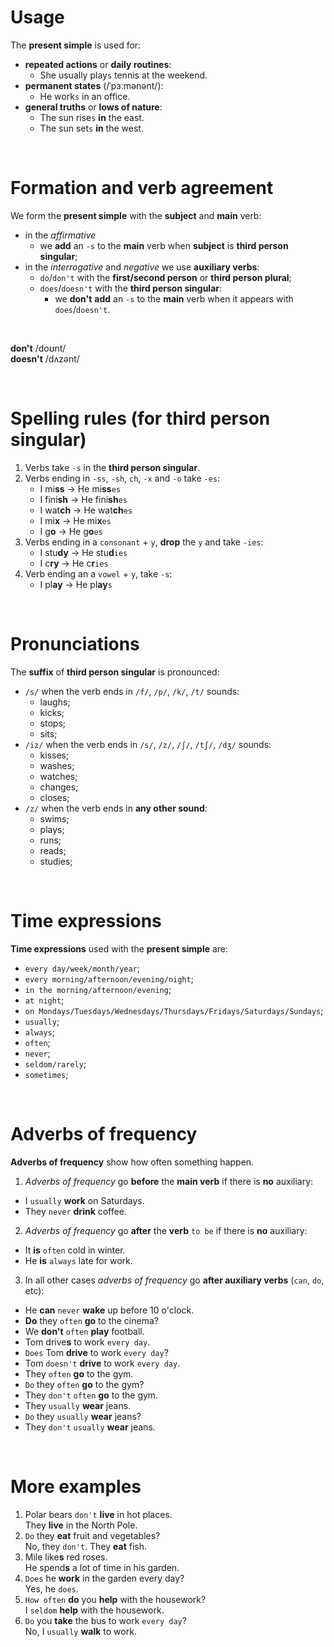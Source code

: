 # Usage
The **present simple** is used for:
- **repeated actions** or **daily routines**:
  - She usually play`s` tennis at the weekend.
- **permanent states** (/ˈpɜːmənənt/):
  - He work`s` in an office.
- **general truths** or **lows of nature**:
  - The sun rise`s` **in** the east.
  - The sun set`s` **in** the west.

<br>

# Formation and verb agreement
We form the **present simple** with the **subject** and **main** verb:
- in the *affirmative*
  - we **add** an `-s` to the **main** verb when **subject** is **third person singular**;
- in the *interrogative* and *negative* we use **auxiliary verbs**:
  - `do`/`don't` with the **first/second person** or **third person plural**;
  - `does`/`doesn't` with the **third person singular**:
    - we **don't** **add** an `-s` to the **main** verb when it appears with `does`/`doesn't`.<br>

<br>

**don't** /doʊnt/<br>
**doesn't** /dʌzənt/


<br>

# Spelling rules (for **third person singular**)
1. Verbs take `-s` in the **third person singular**.
2. Verbs ending in `-ss`, `-sh`, `ch`, `-x` and `-o` take `-es`:
   - I mi**ss** -> He mi**ss**`es`
   - I fini**sh** -> He fini**sh**`es`
   - I wat**ch** -> He wat**ch**`es`
   - I mi**x** -> He mi**x**`es`
   - I g**o** -> He g**o**`es`
3. Verbs ending in a `consonant` + `y`, **drop** the `y` and take `-ies`:
   - I stu**dy** -> He stu**d**`ies`
   - I c**ry** -> He c**r**`ies`
4. Verb ending an a `vowel` + `y`, take `-s`:
   - I pl**ay** -> He pl**ay**`s`

<br>

# Pronunciations
The **suffix** of **third person singular** is pronounced:
- `/s/` when the verb ends in `/f/`, `/p/`, `/k/`, `/t/` sounds:
  - laughs;
  - kicks;
  - stops;
  - sits;
- `/iz/` when the verb ends in `/s/`, `/z/`, `/ʃ/`, `/tʃ/`, `/dʒ/` sounds:
  - kisses;
  - washes;
  - watches;
  - changes;
  - closes;
- `/z/` when the verb ends in **any other sound**:
  - swims;
  - plays;
  - runs;
  - reads;
  - studies;

<br>

# Time expressions
**Time expressions** used with the **present simple** are:
- `every day/week/month/year`;
- `every morning/afternoon/evening/night`;
- `in the morning/afternoon/evening`;
- `at night`;
- `on Mondays/Tuesdays/Wednesdays/Thursdays/Fridays/Saturdays/Sundays`;
- `usually`;
- `always`;
- `often`;
- `never`;
- `seldom/rarely`;
- `sometimes`;

<br>

# Adverbs of frequency
**Adverbs of frequency** show how often something happen.<br>
1. *Adverbs of frequency* go **before** the **main verb** if there is **no** auxiliary:
- I `usually` **work** on Saturdays.
- They `never` **drink** coffee.
2. *Adverbs of frequency* go **after** the **verb** `to be` if there is **no** auxiliary:
- It **is** `often` cold in winter.
- He **is** `always` late for work.
3. In all other cases *adverbs of frequency* go **after auxiliary verbs** (`can`, `do`, etc):
- He **can** `never` **wake** up before 10 o'clock.
- **Do** they `often` **go** to the cinema?
- We **don't** `often` **play** football.
- Tom drive**s** to work `every day`.
- `Does` Tom **drive** to work `every day`?
- Tom `doesn't` **drive** to work `every day`.
- They `often` **go** to the gym.
- `Do` they `often` **go** to the gym?
- They `don't` `often` **go** to the gym.
- They `usually` **wear** jeans.
- `Do` they `usually` **wear** jeans?
- They `don't` `usually` **wear** jeans.

<br>

# More examples
1. Polar bears `don't` **live** in hot places.<br>They **live** in the North Pole.
2. `Do` they **eat** fruit and vegetables?<br>No, they `don't`. They **eat** fish.
3. Mile like**s** red roses.<br>He spend**s** a lot of time in his garden.
4. `Does` he **work** in the garden every day?<br>Yes, he `does`.
5. `How often` **do** you **help** with the housework?<br>I `seldom` **help** with the housework.
6. `Do` you **take** the bus to work `every day`?<br>No, I `usually` **walk** to work.
